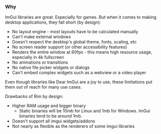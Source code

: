 ### Why

ImGui libraries are great. Especially for games. But when it comes to making desktop applications, they fall short (by design):

- No layout engine - most layouts have to be calculated manually
- Can't make external windows
- Doesn't respect the desktop's global theme, fonts, scaling, etc
- No screen reader support (or other accessibility features)
- Renders the entire window at 60fps - this means high resource usage, especially in 4k fullscreen
- No animations or transitions
- No native file picker widgets or dialogs
- Can't embed complex widgets such as a webview or a video player

Even though libraries like Dear ImGui are a joy to use, these limitations put them out of reach for many use cases.

Drawbacks of Rim by design:
- Higher RAM usage and bigger binary
  - Static binaries will be 10mb for Linux and 1mb for Windows. ImGui binaries tend to be around 1mb.
- Doesn't support all imgui widgets/addons
- Not nearly as flexible as the renderers of some imgui libraries
